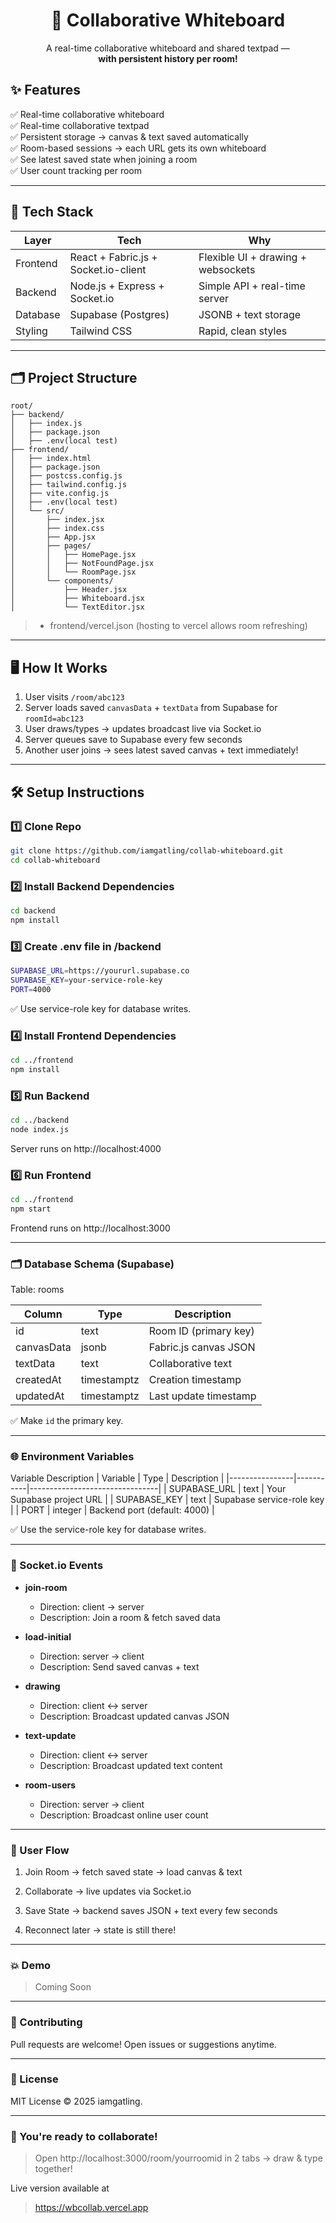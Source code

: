 <h1 align="center">📝 Collaborative Whiteboard</h1>

<p align="center">
A real-time collaborative whiteboard and shared textpad — <br>
<strong>with persistent history per room!</strong>
</p>

## ✨ Features

✅ Real-time collaborative whiteboard  
✅ Real-time collaborative textpad  
✅ Persistent storage → canvas & text saved automatically  
✅ Room-based sessions → each URL gets its own whiteboard  
✅ See latest saved state when joining a room  
✅ User count tracking per room  

---

## 🚀 Tech Stack

| Layer      | Tech                              | Why                          |
|------------|-----------------------------------|-----------------------------|
| Frontend    | React + Fabric.js + Socket.io-client | Flexible UI + drawing + websockets |
| Backend     | Node.js + Express + Socket.io     | Simple API + real-time server |
| Database    | Supabase (Postgres)               | JSONB + text storage        |
| Styling     | Tailwind CSS                      | Rapid, clean styles         |

---

## 🗂️ Project Structure

```plaintext
root/
├── backend/
│   ├── index.js
│   ├── package.json
│   ├── .env(local test)
├── frontend/
│   ├── index.html
│   ├── package.json
│   ├── postcss.config.js
│   ├── tailwind.config.js
│   ├── vite.config.js
│   ├── .env(local test)
│   └── src/
│       ├── index.jsx
│       ├── index.css
│       ├── App.jsx
│       ├── pages/
│       │   ├── HomePage.jsx
│       │   ├── NotFoundPage.jsx
│       │   └── RoomPage.jsx
│       └── components/
│           ├── Header.jsx
│           ├── Whiteboard.jsx
│           └── TextEditor.jsx
```
> + frontend/vercel.json (hosting to vercel allows room refreshing)
---

## 🖥️ How It Works

1. User visits `/room/abc123`
2. Server loads saved `canvasData` + `textData` from Supabase for `roomId=abc123`
3. User draws/types → updates broadcast live via Socket.io
4. Server queues save to Supabase every few seconds
5. Another user joins → sees latest saved canvas + text immediately!

---

## 🛠️ Setup Instructions

### 1️⃣ Clone Repo

```bash
git clone https://github.com/iamgatling/collab-whiteboard.git
cd collab-whiteboard
```
### 2️⃣ Install Backend Dependencies
```bash
cd backend
npm install
```
### 3️⃣ Create .env file in /backend
```bash
SUPABASE_URL=https://yoururl.supabase.co
SUPABASE_KEY=your-service-role-key
PORT=4000
```
✅ Use service-role key for database writes.

### 4️⃣ Install Frontend Dependencies
```bash
cd ../frontend
npm install
```
### 5️⃣ Run Backend
```bash
cd ../backend
node index.js
```
Server runs on http://localhost:4000

### 6️⃣ Run Frontend
```bash
cd ../frontend
npm start
```
Frontend runs on http://localhost:3000


---

### 🗂️ Database Schema (Supabase)

Table: rooms

| Column     | Type       | Description               |
|------------|------------|-------------------------|
| id         | text       | Room ID (primary key)    |
| canvasData | jsonb      | Fabric.js canvas JSON    |
| textData   | text       | Collaborative text       |
| createdAt  | timestamptz| Creation timestamp       |
| updatedAt  | timestamptz| Last update timestamp    |

✅ Make `id` the primary key.

---

### 🌐 Environment Variables

Variable	Description
| Variable       | Type      | Description                    |
|----------------|-----------|--------------------------------|
| SUPABASE_URL   | text      | Your Supabase project URL      |
| SUPABASE_KEY   | text      | Supabase service-role key      |
| PORT           | integer   | Backend port (default: 4000)   |

✅ Use the service-role key for database writes.

---

### 📡 Socket.io Events

- **join-room**
  - Direction: client → server
  - Description: Join a room & fetch saved data

- **load-initial**
  - Direction: server → client
  - Description: Send saved canvas + text

- **drawing**
  - Direction: client ↔ server
  - Description: Broadcast updated canvas JSON

- **text-update**
  - Direction: client ↔ server
  - Description: Broadcast updated text content

- **room-users**
  - Direction: server → client
  - Description: Broadcast online user count



---

### 📝 User Flow

1. Join Room → fetch saved state → load canvas & text


2. Collaborate → live updates via Socket.io


3. Save State → backend saves JSON + text every few seconds


4. Reconnect later → state is still there!




---

### 💥 Demo

> Coming Soon




---

### 🤝 Contributing

Pull requests are welcome! Open issues or suggestions anytime.


---

### 📄 License

MIT License © 2025 iamgatling.

---

### 🏁 You're ready to collaborate!

> Open http://localhost:3000/room/yourroomid in 2 tabs → draw & type together!

Live version available at
> https://wbcollab.vercel.app
